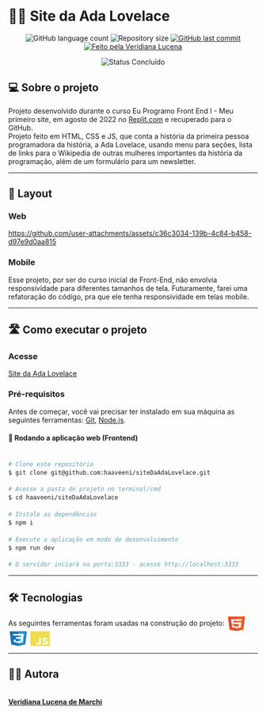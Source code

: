 # 👩🏻 Site da Ada Lovelace

<p align="center">
  <img alt="GitHub language count" src="https://img.shields.io/github/languages/count/haaveeni/siteDaAdaLovelace?color=%23b21104">

  <img alt="Repository size" src="https://img.shields.io/github/repo-size/haaveeni%2FsiteDaAdaLovelace?color=%23b21104">
  
  <a href="https://github.com/haaveeni/siteDaAdaLovelace/commits/main">
    <img alt="GitHub last commit" src="https://img.shields.io/github/last-commit/haaveeni/siteDaAdaLovelace?color=%23b21104">
  </a>
  
   <a href="">
    <img alt="Feito pela Veridiana Lucena" src="https://img.shields.io/badge/feito%20por%20-Veridiana-b21104">
   </a>

<p align="center">
	<!-- 	<img alt="Status Em Desenvolvimento" src="https://img.shields.io/badge/STATUS-EM%20DESENVOLVIMENTO-green"> -->
<img alt="Status Concluído" src="https://img.shields.io/badge/STATUS-CONCLU%C3%8DDO-brightgreen">
</p>

## 💻 Sobre o projeto

Projeto desenvolvido durante o curso Eu Programo Front End I - Meu primeiro site, em agosto de 2022 no <a href="https://replit.com/@VeriL">Replit.com</a> e recuperado para o GitHub.<br/>
Projeto feito em HTML, CSS e JS, que conta a história da primeira pessoa programadora da história, a Ada Lovelace, usando menu para seções, lista de links para o Wikipedia de outras mulheres importantes da história da programação, além de um formulário para um newsletter.

---

## 🎨 Layout

### Web

https://github.com/user-attachments/assets/c36c3034-139b-4c84-b458-d97e9d0aa815

### Mobile
Esse projeto, por ser do curso inicial de Front-End, não envolvia responsividade para diferentes tamanhos de tela. Futuramente, farei uma refatoração do código, pra que ele tenha responsividade em telas mobile.

---

## 🛣️ Como executar o projeto

### Acesse
<a href="https://haaveeni.github.io/siteDaAdaLovelace/">Site da Ada Lovelace</a>

### Pré-requisitos
Antes de começar, você vai precisar ter instalado em sua máquina as seguintes ferramentas:
[Git](https://git-scm.com), [Node.js](https://nodejs.org/en/). 

#### 🧭 Rodando a aplicação web (Frontend)

```bash

# Clone este repositório
$ git clone git@github.com:haaveeni/siteDaAdaLovelace.git

# Acesse a pasta do projeto no terminal/cmd
$ cd haaveeni/siteDaAdaLovelace

# Instale as dependências
$ npm i

# Execute a aplicação em modo de desenvolvimento
$ npm run dev

# O servidor inciará na porta:3333 - acesse http://localhost:3333 

```

---

## 🛠 Tecnologias

As seguintes ferramentas foram usadas na construção do projeto:
<a href = "https://developer.mozilla.org/en-US/docs/Web/HTML"><img align="center" alt="HTML" height="30" width="40" src="https://raw.githubusercontent.com/devicons/devicon/master/icons/html5/html5-original.svg"></a>
<a href = "https://developer.mozilla.org/en-US/docs/Web/CSS"><img align="center" alt="CSS" height="30" width="40" src="https://raw.githubusercontent.com/devicons/devicon/master/icons/css3/css3-original.svg"></a>
<a href = "https://developer.mozilla.org/en-US/docs/Web/JavaScript"><img align="center" alt="JavaScript" height="30" width="40" src="https://raw.githubusercontent.com/devicons/devicon/master/icons/javascript/javascript-plain.svg"></a>

---

## 👩🏻 Autora

<a href="https://www.linkedin.com/in/veridiana-lucena/">
 <img src="https://media.licdn.com/dms/image/D4D03AQE7TU2xzZdMtQ/profile-displayphoto-shrink_200_200/0/1715875083059?e=1727308800&v=beta&t=IMNulLJ8nfCxPci-BR6WRLSwNtphIVhohpEqlGyt9QI" width="100px;" alt=""/>
 <br />
 <b>Veridiana Lucena de Marchi</b></a>
 <br />
